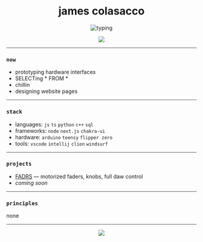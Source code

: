 <h1 align="center">james colasacco</h1>

<p align="center">
  <img src="https://readme-typing-svg.demolab.com?font=Fira+Code&pause=500&center=true&vCenter=true&width=435&lines=software+engineer;audio+engineer;music+producer;photographer" alt="typing" />
</p>

<p align="center">
  <img src="https://img.shields.io/badge/status-active-black?style=flat-square&logo=codeforces&logoColor=white" />
</p>

<hr style="border: none; height: 1px; background: #444;" />

### `now`

- prototyping hardware interfaces
- SELECTing * FROM *
- chillin
- designing website pages

<hr style="border: none; height: 1px; background: #444;" />

### `stack`

- languages: `js` `ts` `python` `c++` `sql`
- frameworks: `node` `next.js` `chakra-ui`
- hardware: `arduino` `teensy` `flipper zero`
- tools: `vscode` `intellij` `clion` `windsurf`

<hr style="border: none; height: 1px; background: #444;" />

### `projects`

- [FADRS](https://github.com/jamescolasacco/fadrs) — motorized faders, knobs, full daw control
- *coming soon*

<hr style="border: none; height: 1px; background: #444;" />

### `principles`

none

<hr style="border: none; height: 1px; background: #444;" />

<p align="center">
  <img src="https://github-readme-stats.vercel.app/api?username=jamescolasacco&show_icons=false&theme=codeSTACKr&hide_title=true&hide=stars,prs,issues,contribs" />
</p>
